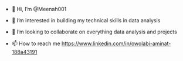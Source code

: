 - 👋 Hi, I’m @Meenah001
 
- 👀 I’m interested in building my technical skills in data analysis
 
- 💞️ I’m looking to collaborate on everything data analysis and projects
 
- 📫 How to reach me https://www.linkedin.com/in/owolabi-aminat-188a43191

<!---
Meenah001/Meenah001 is a ✨ special ✨ repository because its `README.md` (this file) appears on your GitHub profile.
You can click the Preview link to take a look at your changes.
--->
